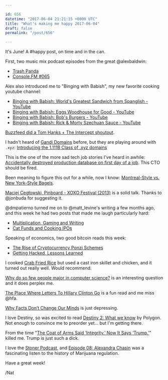 ```yaml
---

id: 656
datetime: "2017-06-04 21:21:15 +0000 UTC"
title: "What's making me happy 2017-06-04"
draft: false
permalink: "/post/656"

---
```


It's June! A #happy post, on time and in the can.

First, two music mix podcast episodes from the great @alexbaldwin:

 - [Trash Panda](https://ruby.fm/alexbaldwin/trash-panda)
 - [Console.FM #065](https://ruby.fm/consolefm/065)

Alex also introduced me to "Binging with Babish", my new favorite cooking youtube channel:

 - [Binging with Babish: World's Greatest Sandwich from Spanglish - YouTube](https://www.youtube.com/watch?v=A_l8_C-EO38&feature=youtu.be)
 - [Binging with Babish: Eggs Woodhouse for Good - YouTube](https://www.youtube.com/watch?v=eVgmI-YF16g&feature=youtu.be)
 - [Binging with Babish: Bob's Burgers - YouTube](https://www.youtube.com/watch?v=basFyoMSjds&feature=youtu.be)
 - [Binging with Babish: Rick & Morty Szechuan Sauce - YouTube](https://www.youtube.com/watch?v=wBhhlE92mIQ&feature=youtu.be)

[Buzzfeed did a Tom Hanks + The Intercept shoutout](https://www.buzzfeed.com/shylawatson/tom-hanks-is-confused-by-this-ny-building-and-tbh-so-are-we?ref=bffbmain#.ffNALD9X1).

I hadn't heard of [Gandi Domains](https://www.gandi.net/) before, but they are playing around with `.xyz`: [Introducing the 1.111B Class of .xyz domains](https://news.gandi.net/en/2017/06/introducing-the-1-111b-class-of-xyz-domains/)

This is the one of the more sad tech job stories I've heard in awhile: [Accidentally destroyed production database on first day of a job](https://np.reddit.com/r/cscareerquestions/comments/6ez8ag/accidentally_destroyed_production_database_on/). This CTO should be fired.

Been meaning to figure this out for a while, now I know: [Montreal-Style vs. New York-Style Bagels](http://www.huffingtonpost.com/2014/05/02/montreal-bagels_n_5247880.html).

[Maciej Cegłowski, Pinboard - XOXO Festival (2013)](https://www.youtube.com/watch?v=eky5uKILXtM&feature=youtu.be) is a solid talk. Thanks to @jonbuda for suggesting it.

@dmpatierno turned me on to @matt_levine's writing a few months ago, and this week he had two posts that made me laugh particularly hard:

 - [Multiplication, Gaming and Writing](https://www.bloomberg.com/view/articles/2017-06-01/multiplication-gaming-and-writing)
 - [Cat Funds and Cooking IPOs](https://www.bloomberg.com/view/articles/2017-06-02/cat-funds-and-cooking-ipos)

Speaking of economics, two good bitcoin reads this week:

 - [The Rise of Cryptocurrency Ponzi Schemes](https://www.theatlantic.com/technology/archive/2017/05/cryptocurrency-ponzi-schemes/528624/)
 - [Getting Hacked, Lessons Learned](http://avc.com/2017/06/getting-hacked-lessons-learned/)

I cooked [Crab Fried Rice](http://thewoksoflife.com/2015/06/crab-fried-rice/) but used a cast iron skillet and chicken, and it turned out really well. Would recommend.

[Why do so few people major in computer science?](http://danwang.co/why-so-few-computer-science-majors/?idk) is an interesting question and it does perplex me. 

[The Place Where Letters To Hillary Clinton Go](https://www.buzzfeed.com/rubycramer/the-place-where-letters-to-hillary-clinton-go#.ncvRNNkPq) is a fun read and me miss @hfa.

[Why Facts Don’t Change Our Minds](http://www.newyorker.com/magazine/2017/02/27/why-facts-dont-change-our-minds?mbid=social_twitter) is just depressing.

I love Destiny, so was excited to read [Destiny 2: What we know](https://www.polygon.com/2017/5/20/15659696/destiny-2-gameplay-livestream-news-pc-ps4-xbox-one) by Polygon. Not enough to convince me to preorder yet... but I'm getting there.

From the time "[The Coat of Arms Said ‘Integrity.’ Now It Says ‘Trump.’](https://nyti.ms/2saErz7)" killed me. Trump is just such a dick.

I love the [Stoner Podcast](http://www.stoner.co/), and [Episode 08: Alexandra Chasin](http://pca.st/42s4) was a fascinating listen to the history of Marijuana regulation.

Have a great week!

/Nat
